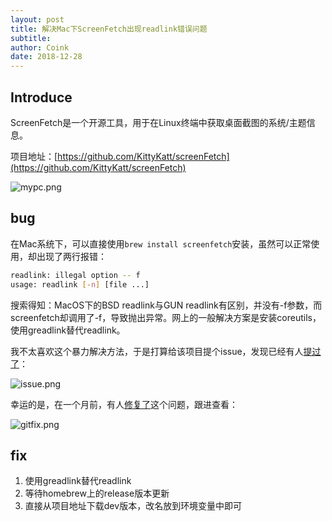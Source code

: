 ```yaml
---
layout: post
title: 解决Mac下ScreenFetch出现readlink错误问题
subtitle: 
author: Coink
date: 2018-12-28
---
```


## Introduce

ScreenFetch是一个开源工具，用于在Linux终端中获取桌面截图的系统/主题信息。

项目地址：[https://github.com/KittyKatt/screenFetch](https://github.com/KittyKatt/screenFetch)



![mypc.png](https://i.loli.net/2018/12/29/5c26e7a686e31.png)



## bug

在Mac系统下，可以直接使用`brew install screenfetch`安装，虽然可以正常使用，却出现了两行报错：

```bash
readlink: illegal option -- f
usage: readlink [-n] [file ...]
```

搜索得知：MacOS下的BSD readlink与GUN readlink有区别，并没有-f参数，而screenfetch却调用了-f，导致抛出异常。网上的一般解决方案是安装coreutils，使用greadlink替代readlink。

我不太喜欢这个暴力解决方法，于是打算给该项目提个issue，发现已经有人[提过了](https://github.com/KittyKatt/screenFetch/issues/573)：



![issue.png](https://i.loli.net/2018/12/29/5c26e7af68675.png)



幸运的是，在一个月前，有人[修复了](https://github.com/KittyKatt/screenFetch/pull/602/commits/ae20cdcf048b7ea904567061e06f4d5be30f6c0b)这个问题，跟进查看：



![gitfix.png](https://i.loli.net/2018/12/29/5c26e9283abe3.png)



## fix

1. 使用greadlink替代readlink
2. 等待homebrew上的release版本更新
3. 直接从项目地址下载dev版本，改名放到环境变量中即可